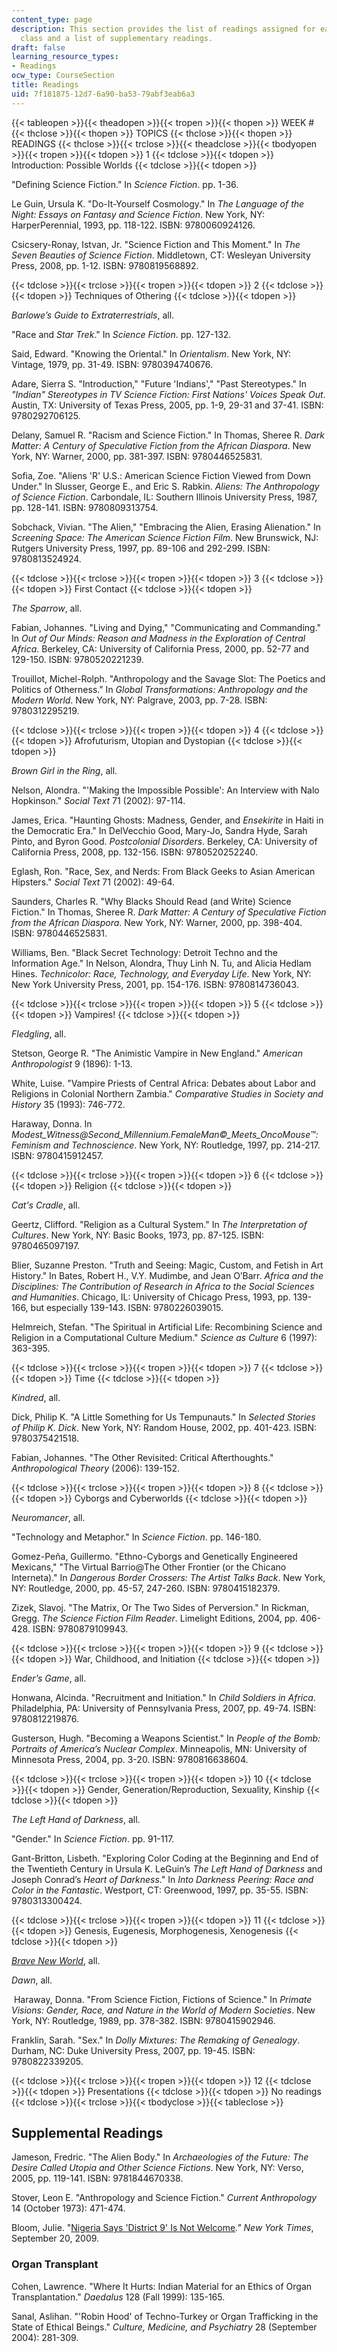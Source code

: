 ```yaml
---
content_type: page
description: This section provides the list of readings assigned for each week of
  class and a list of supplementary readings.
draft: false
learning_resource_types:
- Readings
ocw_type: CourseSection
title: Readings
uid: 7f181875-12d7-6a90-ba53-79abf3eab6a3
---
```

{{< tableopen >}}{{< theadopen >}}{{< tropen >}}{{< thopen >}}
WEEK #
{{< thclose >}}{{< thopen >}}
TOPICS
{{< thclose >}}{{< thopen >}}
READINGS
{{< thclose >}}{{< trclose >}}{{< theadclose >}}{{< tbodyopen >}}{{< tropen >}}{{< tdopen >}}
1
{{< tdclose >}}{{< tdopen >}}
Introduction: Possible Worlds
{{< tdclose >}}{{< tdopen >}}

"Defining Science Fiction." In *Science Fiction*. pp. 1-36.

Le Guin, Ursula K. "Do-It-Yourself Cosmology." In *The Language of the Night: Essays on Fantasy and Science Fiction*. New York, NY: HarperPerennial, 1993, pp. 118-122. ISBN: 9780060924126.

Csicsery-Ronay, Istvan, Jr. "Science Fiction and This Moment." In *The Seven Beauties of Science Fiction*. Middletown, CT: Wesleyan University Press, 2008, pp. 1-12. ISBN: 9780819568892.

{{< tdclose >}}{{< trclose >}}{{< tropen >}}{{< tdopen >}}
2
{{< tdclose >}}{{< tdopen >}}
Techniques of Othering
{{< tdclose >}}{{< tdopen >}}

*Barlowe’s Guide to Extraterrestrials*, all.

"Race and *Star Trek*." In *Science Fiction*. pp. 127-132.

Said, Edward. "Knowing the Oriental." In *Orientalism*. New York, NY: Vintage, 1979, pp. 31-49. ISBN: 9780394740676.

Adare, Sierra S. "Introduction," "Future 'Indians'," "Past Stereotypes." In *"Indian" Stereotypes in TV Science Fiction: First Nations' Voices Speak Out*. Austin, TX: University of Texas Press, 2005, pp. 1-9, 29-31 and 37-41. ISBN: 9780292706125.

Delany, Samuel R. "Racism and Science Fiction." In Thomas, Sheree R. *Dark Matter: A Century of Speculative Fiction from the African Diaspora*. New York, NY: Warner, 2000, pp. 381-397. ISBN: 9780446525831.

Sofia, Zoe. "Aliens 'R' U.S.: American Science Fiction Viewed from Down Under." In Slusser, George E., and Eric S. Rabkin. *Aliens: The Anthropology of Science Fiction*. Carbondale, IL: Southern Illinois University Press, 1987, pp. 128-141. ISBN: 9780809313754.

Sobchack, Vivian. "The Alien," "Embracing the Alien, Erasing Alienation." In *Screening Space: The American Science Fiction Film*. New Brunswick, NJ: Rutgers University Press, 1997, pp. 89-106 and 292-299. ISBN: 9780813524924.

{{< tdclose >}}{{< trclose >}}{{< tropen >}}{{< tdopen >}}
3
{{< tdclose >}}{{< tdopen >}}
First Contact
{{< tdclose >}}{{< tdopen >}}

*The Sparrow*, all.

Fabian, Johannes. "Living and Dying," "Communicating and Commanding." In *Out of Our Minds: Reason and Madness in the Exploration of Central Africa*. Berkeley, CA: University of California Press, 2000, pp. 52-77 and 129-150. ISBN: 9780520221239.

Trouillot, Michel-Rolph. "Anthropology and the Savage Slot: The Poetics and Politics of Otherness." In *Global Transformations: Anthropology and the Modern World*. New York, NY: Palgrave, 2003, pp. 7-28. ISBN: 9780312295219.

{{< tdclose >}}{{< trclose >}}{{< tropen >}}{{< tdopen >}}
4
{{< tdclose >}}{{< tdopen >}}
Afrofuturism, Utopian and Dystopian
{{< tdclose >}}{{< tdopen >}}

*Brown Girl in the Ring*, all.

Nelson, Alondra. "'Making the Impossible Possible': An Interview with Nalo Hopkinson." *Social Text* 71 (2002): 97-114.

James, Erica. "Haunting Ghosts: Madness, Gender, and *Ensekirite* in Haiti in the Democratic Era." In DelVecchio Good, Mary-Jo, Sandra Hyde, Sarah Pinto, and Byron Good. *Postcolonial Disorders*. Berkeley, CA: University of California Press, 2008, pp. 132-156. ISBN: 9780520252240.

Eglash, Ron. "Race, Sex, and Nerds: From Black Geeks to Asian American Hipsters." *Social Text* 71 (2002): 49-64.

Saunders, Charles R. "Why Blacks Should Read (and Write) Science Fiction." In Thomas, Sheree R. *Dark Matter: A Century of Speculative Fiction from the African Diaspora*. New York, NY: Warner, 2000, pp. 398-404. ISBN: 9780446525831.

Williams, Ben. "Black Secret Technology: Detroit Techno and the Information Age." In Nelson, Alondra, Thuy Linh N. Tu, and Alicia Hedlam Hines. *Technicolor: Race, Technology, and Everyday Life*. New York, NY: New York University Press, 2001, pp. 154-176. ISBN: 9780814736043.

{{< tdclose >}}{{< trclose >}}{{< tropen >}}{{< tdopen >}}
5
{{< tdclose >}}{{< tdopen >}}
Vampires!
{{< tdclose >}}{{< tdopen >}}

*Fledgling*, all.

Stetson, George R. "The Animistic Vampire in New England." *American Anthropologist* 9 (1896): 1-13.

White, Luise. "Vampire Priests of Central Africa: Debates about Labor and Religions in Colonial Northern Zambia." *Comparative Studies in Society and History* 35 (1993): 746-772.

Haraway, Donna. In *Modest\_Witness@Second\_Millennium.FemaleMan©\_Meets\_OncoMouse™: Feminism and Technoscience*. New York, NY: Routledge, 1997, pp. 214-217. ISBN: 9780415912457.

{{< tdclose >}}{{< trclose >}}{{< tropen >}}{{< tdopen >}}
6
{{< tdclose >}}{{< tdopen >}}
Religion
{{< tdclose >}}{{< tdopen >}}

*Cat's Cradle*, all.

Geertz, Clifford. "Religion as a Cultural System." In *The Interpretation of Cultures*. New York, NY: Basic Books, 1973, pp. 87-125. ISBN: 9780465097197.

Blier, Suzanne Preston. "Truth and Seeing: Magic, Custom, and Fetish in Art History." In Bates, Robert H., V.Y. Mudimbe, and Jean O’Barr. *Africa and the Disciplines: The Contribution of Research in Africa to the Social Sciences and Humanities*. Chicago, IL: University of Chicago Press, 1993, pp. 139-166, but especially 139-143. ISBN: 9780226039015.

Helmreich, Stefan. "The Spiritual in Artificial Life: Recombining Science and Religion in a Computational Culture Medium." *Science as Culture* 6 (1997): 363-395.

{{< tdclose >}}{{< trclose >}}{{< tropen >}}{{< tdopen >}}
7
{{< tdclose >}}{{< tdopen >}}
Time
{{< tdclose >}}{{< tdopen >}}

*Kindred*, all.

Dick, Philip K. "A Little Something for Us Tempunauts." In *Selected Stories of Philip K. Dick*. New York, NY: Random House, 2002, pp. 401-423. ISBN: 9780375421518.

Fabian, Johannes. "The Other Revisited: Critical Afterthoughts." *Anthropological Theory* (2006): 139-152.

{{< tdclose >}}{{< trclose >}}{{< tropen >}}{{< tdopen >}}
8
{{< tdclose >}}{{< tdopen >}}
Cyborgs and Cyberworlds
{{< tdclose >}}{{< tdopen >}}

*Neuromancer*, all.

"Technology and Metaphor." In *Science Fiction*. pp. 146-180.

Gomez-Peña, Guillermo. "Ethno-Cyborgs and Genetically Engineered Mexicans," "The Virtual Barrio@The Other Frontier (or the Chicano Interneta)." In *Dangerous Border Crossers: The Artist Talks Back*. New York, NY: Routledge, 2000, pp. 45-57, 247-260. ISBN: 9780415182379.

Zizek, Slavoj. "The Matrix, Or The Two Sides of Perversion." In Rickman, Gregg. *The Science Fiction Film Reader*. Limelight Editions, 2004, pp. 406-428. ISBN: 9780879109943.

{{< tdclose >}}{{< trclose >}}{{< tropen >}}{{< tdopen >}}
9
{{< tdclose >}}{{< tdopen >}}
War, Childhood, and Initiation
{{< tdclose >}}{{< tdopen >}}

*Ender’s Game*, all.

Honwana, Alcinda. "Recruitment and Initiation." In *Child Soldiers in Africa*. Philadelphia, PA: University of Pennsylvania Press, 2007, pp. 49-74. ISBN: 9780812219876.

Gusterson, Hugh. "Becoming a Weapons Scientist." In *People of the Bomb: Portraits of America’s Nuclear Complex*. Minneapolis, MN: University of Minnesota Press, 2004, pp. 3-20. ISBN: 9780816638604.

{{< tdclose >}}{{< trclose >}}{{< tropen >}}{{< tdopen >}}
10
{{< tdclose >}}{{< tdopen >}}
Gender, Generation/Reproduction, Sexuality, Kinship
{{< tdclose >}}{{< tdopen >}}

*The Left Hand of Darkness*, all.

"Gender." In *Science Fiction*. pp. 91-117.

Gant-Britton, Lisbeth. "Exploring Color Coding at the Beginning and End of the Twentieth Century in Ursula K. LeGuin’s *The Left Hand of Darkness* and Joseph Conrad’s *Heart of Darkness*." In *Into Darkness Peering: Race and Color in the Fantastic*. Westport, CT: Greenwood, 1997, pp. 35-55. ISBN: 9780313300424.

{{< tdclose >}}{{< trclose >}}{{< tropen >}}{{< tdopen >}}
11
{{< tdclose >}}{{< tdopen >}}
Genesis, Eugenesis, Morphogenesis, Xenogenesis
{{< tdclose >}}{{< tdopen >}}

[*Brave New World*](http://www.huxley.net/bnw/), all.

*Dawn*, all.

 Haraway, Donna. "From Science Fiction, Fictions of Science." In *Primate Visions: Gender, Race, and Nature in the World of Modern Societies*. New York, NY: Routledge, 1989, pp. 378-382. ISBN: 9780415902946.

Franklin, Sarah. "Sex." In *Dolly Mixtures: The Remaking of Genealogy*. Durham, NC: Duke University Press, 2007, pp. 19-45. ISBN: 9780822339205.

{{< tdclose >}}{{< trclose >}}{{< tropen >}}{{< tdopen >}}
12
{{< tdclose >}}{{< tdopen >}}
Presentations
{{< tdclose >}}{{< tdopen >}}
No readings
{{< tdclose >}}{{< trclose >}}{{< tbodyclose >}}{{< tableclose >}}

## Supplemental Readings

Jameson, Fredric. "The Alien Body." In *Archaeologies of the Future: The Desire Called Utopia and Other Science Fictions*. New York, NY: Verso, 2005, pp. 119-141. ISBN: 9781844670338.

Stover, Leon E. "Anthropology and Science Fiction." *Current Anthropology* 14 (October 1973): 471-474.

Bloom, Julie. "[Nigeria Says 'District 9' Is Not Welcome](http://www.nytimes.com/2009/09/21/movies/21arts-NIGERIASAYSD_BRF.html)*." New York Times*, September 20, 2009.

### Organ Transplant

Cohen, Lawrence. "Where It Hurts: Indian Material for an Ethics of Organ Transplantation." *Daedalus* 128 (Fall 1999): 135-165.

Sanal, Aslihan. "'Robin Hood' of Techno-Turkey or Organ Trafficking in the State of Ethical Beings." *Culture, Medicine, and Psychiatry* 28 (September 2004): 281-309.